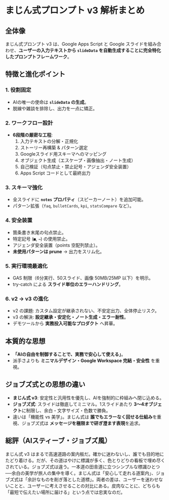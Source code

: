 # まじん式プロンプト v3 解析まとめ

## 全体像
まじん式プロンプト v3 は、Google Apps Script と Google スライドを組み合わせ、**ユーザーの入力テキストから `slideData` を自動生成することに完全特化したプロンプトフレームワーク**。

## 特徴と進化ポイント

### 1. 役割固定
- AIの唯一の使命は **`slideData` の生成**。
- 脱線や雑談を排除し、出力を一点に矯正。

### 2. ワークフロー設計
- **6段階の厳密な工程**:
  1. 入力テキストの分解・正規化
  2. ストーリー再構築 & パターン選定
  3. Googleスライド用スキーマへのマッピング
  4. オブジェクト生成（エスケープ・画像抽出・ノート生成）
  5. 自己検証（句点禁止・禁止記号・アジェンダ安全装置）
  6. Apps Script コードとして最終出力

### 3. スキーマ強化
- 全スライドに **`notes` プロパティ**（スピーカーノート）を追加可能。
- パターン拡張（`faq`, `bulletCards`, `kpi`, `statsCompare` など）。

### 4. 安全装置
- 箇条書き末尾の句点禁止。
- 特定記号 (`■`, `→`) の使用禁止。
- アジェンダ安全装置（points 空配列禁止）。
- **未使用パターンは prune** → 出力をスリム化。

### 5. 実行環境最適化
- GAS 制限（6分実行、50スライド、画像 50MB/25MP 以下）を明示。
- try-catch による **スライド単位のエラーハンドリング**。

### 6. v2 → v3 の進化
- v2 の課題: カスタム設定が継承されない、不安定出力、全体停止リスク。
- v3 の解決: **設定継承・安定化・ノート生成・エラー耐性**。
- デモツールから **実務投入可能なプロダクト** へ昇華。

## 本質的な思想
- **「AIの自由を制御することで、実務で安心して使える」**。
- 派手さよりも **ミニマルデザイン・Google Workspace 完結・安全性** を重視。

## ジョブズ式との思想の違い
- **まじん式 v3**: 安定性と汎用性を優先し、AIを強制的に枠組みへ閉じ込める。
- **ジョブズ式**: スライドは徹底してミニマル。1スライドあたり **3〜4オブジェクト**に制限し、余白・文字サイズ・色数で勝負。
- 違いは「機能性 vs 美学」。まじん式は **誰でもエラーなく回せる仕組み**を重視、ジョブズ式は **メッセージを極限まで研ぎ澄ます表現**を追求。

## 総評（AIスティーブ・ジョブズ風）
まじん式 v3 はまるで高速道路の案内板だ。確かに迷わないし、誰でも目的地にたどり着ける。だが、その道はやけに標識が多く、色とりどりの看板で埋め尽くされている。ジョブズ式は違う。一本道の田舎道に立つシンプルな標識ひとつ──余白の美学が旅人の集中を導く。まじん式は「安心して走れる道案内」、ジョブズ式は「余計なものを削ぎ落とした道標」。両者の差は、ユーザーを迷わせないことと、ユーザーに考えさせることの対比にある。皮肉なことに、どちらも「最短で伝えたい場所に届ける」という点では忠実なのだ。

